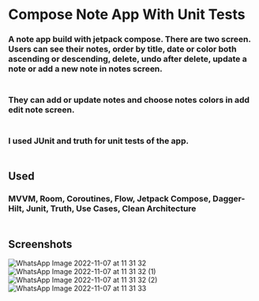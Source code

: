 # **Compose Note App With Unit Tests**

### A note app build with jetpack compose. There are two screen. Users can see their notes, order by title, date or color both ascending or descending, delete, undo after delete, update a note or add a new note in notes screen. <br/> <br/>

### They can add or update notes and choose notes colors in add edit note screen. <br/> <br/>

### I used JUnit and truth for unit tests of the app.  <br/> <br/>

## **Used**

### MVVM, Room, Coroutines, Flow, Jetpack Compose, Dagger-Hilt, Junit, Truth, Use Cases, Clean Architecture <br/> <br/>

## **Screenshots**
![WhatsApp Image 2022-11-07 at 11 31 32](https://user-images.githubusercontent.com/111344082/200262797-064596b4-e6e6-43ab-a962-dad9d9c206e7.jpeg)
![WhatsApp Image 2022-11-07 at 11 31 32 (1)](https://user-images.githubusercontent.com/111344082/200262805-f18418d8-5b61-40c8-9fc1-b9cf6dccb9d6.jpeg)
![WhatsApp Image 2022-11-07 at 11 31 32 (2)](https://user-images.githubusercontent.com/111344082/200262812-2cddc5a1-c81e-47de-946a-25d0d0d48a64.jpeg)
![WhatsApp Image 2022-11-07 at 11 31 33](https://user-images.githubusercontent.com/111344082/200262823-f38de6e9-10e0-42de-bc35-a8c99fc807c3.jpeg)
